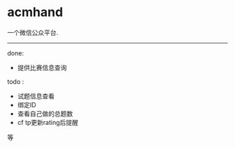 acmhand
=======

一个微信公众平台.

--------
done:

* 提供比赛信息查询  

todo :

* 试题信息查看
* 绑定ID
* 查看自己做的总题数
* cf tp更新rating后提醒 

等
